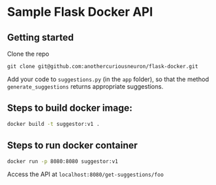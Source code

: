 # Sample Flask Docker API

## Getting started
Clone the repo
```
git clone git@github.com:anothercuriousneuron/flask-docker.git
```

Add your code to `suggestions.py` (in the `app` folder), so that the method `generate_suggestions` returns appropriate suggestions.


## Steps to build docker image:
```bash
docker build -t suggestor:v1 .
```

## Steps to run docker container
```bash
docker run -p 8080:8080 suggestor:v1
```

Access the API at `localhost:8080/get-suggestions/foo`
